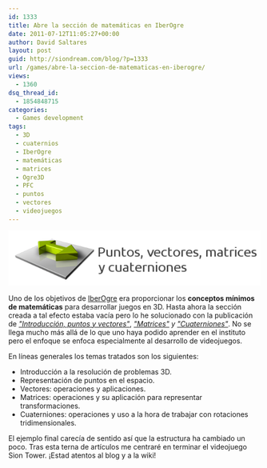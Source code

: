 ```yaml
---
id: 1333
title: Abre la sección de matemáticas en IberOgre
date: 2011-07-12T11:05:27+00:00
author: David Saltares
layout: post
guid: http://siondream.com/blog/?p=1333
url: /games/abre-la-seccion-de-matematicas-en-iberogre/
views:
  - 1360
dsq_thread_id:
  - 1854848715
categories:
  - Games development
tags:
  - 3D
  - cuaternios
  - IberOgre
  - matemáticas
  - matrices
  - Ogre3D
  - PFC
  - puntos
  - vectores
  - videojuegos
---
```


![puntos-vectores-matrices-cuaterniones-iberogre.png](/img/wp/puntos-vectores-matrices-cuaterniones-iberogre.png)

Uno de los objetivos de [IberOgre](http://osl2.uca.es/iberogre/index.php/P%C3%A1gina_Principal) era proporcionar los **conceptos mínimos de matemáticas** para desarrollar juegos en 3D. Hasta ahora la sección creada a tal efecto estaba vacía pero lo he solucionado con la publicación de *["Introducción, puntos y vectores"](http://osl2.uca.es/iberogre/index.php/Introducci%C3%B3n,_puntos_y_vectores)*, *["Matrices"](http://osl2.uca.es/iberogre/index.php/Matrices) y ["Cuaterniones"](http://osl2.uca.es/iberogre/index.php/Cuaternios)*. No se llega mucho más allá de lo que uno haya podido aprender en el instituto pero el enfoque se enfoca especialmente al desarrollo de videojuegos.

En líneas generales los temas tratados son los siguientes:

*   Introducción a la resolución de problemas 3D.
*   Representación de puntos en el espacio.
*   Vectores: operaciones y aplicaciones.
*   Matrices: operaciones y su aplicación para representar transformaciones.
*   Cuaterniones: operaciones y uso a la hora de trabajar con rotaciones tridimensionales.

El ejemplo final carecía de sentido así que la estructura ha cambiado un poco. Tras esta terna de artículos me centraré en terminar el videojuego Sion Tower. ¡Estad atentos al blog y a la wiki!